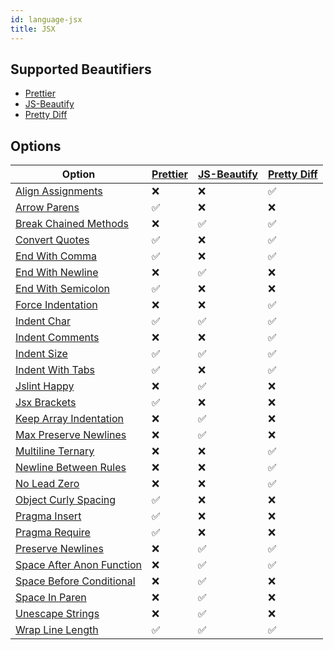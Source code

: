 ```yaml
---
id: language-jsx
title: JSX
---
```

## Supported Beautifiers
- [Prettier](/docs/beautifier-prettier.html)
- [JS-Beautify](/docs/beautifier-js-beautify.html)
- [Pretty Diff](/docs/beautifier-pretty-diff.html)
## Options
| Option | [Prettier](/docs/beautifier-prettier.html) | [JS-Beautify](/docs/beautifier-js-beautify.html) | [Pretty Diff](/docs/beautifier-pretty-diff.html) |
| --- | --- | --- | --- |
| [Align Assignments](/docs/option-align-assignments.html) | &#10060; | &#10060; | &#9989; |
| [Arrow Parens](/docs/option-arrow-parens.html) | &#9989; | &#10060; | &#10060; |
| [Break Chained Methods](/docs/option-break-chained-methods.html) | &#10060; | &#9989; | &#9989; |
| [Convert Quotes](/docs/option-convert-quotes.html) | &#9989; | &#10060; | &#9989; |
| [End With Comma](/docs/option-end-with-comma.html) | &#9989; | &#10060; | &#9989; |
| [End With Newline](/docs/option-end-with-newline.html) | &#10060; | &#9989; | &#10060; |
| [End With Semicolon](/docs/option-end-with-semicolon.html) | &#9989; | &#10060; | &#10060; |
| [Force Indentation](/docs/option-force-indentation.html) | &#10060; | &#10060; | &#9989; |
| [Indent Char](/docs/option-indent-char.html) | &#9989; | &#9989; | &#9989; |
| [Indent Comments](/docs/option-indent-comments.html) | &#10060; | &#10060; | &#9989; |
| [Indent Size](/docs/option-indent-size.html) | &#9989; | &#9989; | &#9989; |
| [Indent With Tabs](/docs/option-indent-with-tabs.html) | &#9989; | &#10060; | &#9989; |
| [Jslint Happy](/docs/option-jslint-happy.html) | &#10060; | &#9989; | &#10060; |
| [Jsx Brackets](/docs/option-jsx-brackets.html) | &#9989; | &#10060; | &#10060; |
| [Keep Array Indentation](/docs/option-keep-array-indentation.html) | &#10060; | &#9989; | &#10060; |
| [Max Preserve Newlines](/docs/option-max-preserve-newlines.html) | &#10060; | &#9989; | &#10060; |
| [Multiline Ternary](/docs/option-multiline-ternary.html) | &#10060; | &#10060; | &#9989; |
| [Newline Between Rules](/docs/option-newline-between-rules.html) | &#10060; | &#10060; | &#9989; |
| [No Lead Zero](/docs/option-no-lead-zero.html) | &#10060; | &#10060; | &#9989; |
| [Object Curly Spacing](/docs/option-object-curly-spacing.html) | &#9989; | &#10060; | &#10060; |
| [Pragma Insert](/docs/option-pragma-insert.html) | &#9989; | &#10060; | &#10060; |
| [Pragma Require](/docs/option-pragma-require.html) | &#9989; | &#10060; | &#10060; |
| [Preserve Newlines](/docs/option-preserve-newlines.html) | &#10060; | &#9989; | &#9989; |
| [Space After Anon Function](/docs/option-space-after-anon-function.html) | &#10060; | &#9989; | &#9989; |
| [Space Before Conditional](/docs/option-space-before-conditional.html) | &#10060; | &#9989; | &#10060; |
| [Space In Paren](/docs/option-space-in-paren.html) | &#10060; | &#9989; | &#10060; |
| [Unescape Strings](/docs/option-unescape-strings.html) | &#10060; | &#9989; | &#10060; |
| [Wrap Line Length](/docs/option-wrap-line-length.html) | &#9989; | &#9989; | &#9989; |